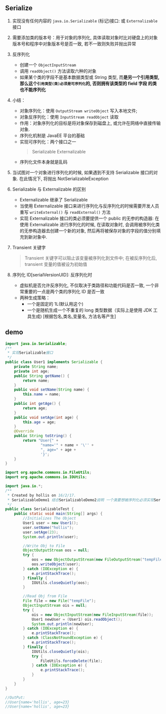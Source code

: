 ## Serialize

1. 实现没有任何内容的 `java.io.Serializable` (标记)接口: 或 `Externalizable` 接口
2. 需要添加类的版本号：用于对象的序列化, 具体读取对象时比对硬盘上的对象版本号和程序中对象版本号是否一致, 若不一致则失败并抛出异常
3. 反序列化

   - 创建一个 `ObjectInputStream`
   - 调用 `readObject()` 方法读取六种的对象
   - 如果某个类的字段不是基本数据类型或 String 类型, 而**是另一个引用类型, 那么这个`引用类型(类)必须是可序列化`的, 否则拥有该类型的 field 字段 的类也不能序列化**

4. 小结：

   - 对象序列化：使用 `OutputStream writeObject` 写入本地文件;
   - 对象反序列化：使用 `InputStream readObject` 读取
   - 作用：对象序列化的目标是将对象保存到磁盘上, 或允许在网络中直接传输对象.
   - 序列化机制是 JavaEE 平台的基础
   - 实现可序列化：两个接口之一
     > Serializable
     > Externalizable
   - 序列化文件本身就是乱码

5. 当试图对一个对象进行序列化的时候, 如果遇到不支持 Serializable 接口的对象. 在此情况下, 将抛出 NotSerializableException

6. Serializable 与 Externalizable 的区别

   - Externalizable 继承了 Serializable
   - 当使用 Externalizable 接口来进行序列化与反序列化的时候需要开发人员重写 `writeExternal()` 与 `readExternal()` 方法
   - 实现 Externalizable 接口的类必须要提供一个 public 的无参的构造器: 在使用 Externalizable 进行序列化的时候, 在读取对象时, 会调用被序列化类的无参构造器去创建一个新的对象, 然后再将被保存对象的字段的值分别填充到新对象中.

7. Transient 关键字

   > Transient 关键字可以阻止该变量被序列化到文件中; 在被反序列化后, transient 变量的值被设为初始值

8. 序列化 ID[serialVersionUID]: 反序列化时

   - 虚拟机是否允许反序列化, 不仅取决于类路径和功能代码是否一致, 一个非常重要的一点是两个类的序列化 ID 是否一致
   - 两种生成策略：
     - 一个是固定的 1L(默认用这个)
     - 一个是随机生成一个不重复的 long 类型数据（实际上是使用 JDK 工具生成) [根据包名,类名,变量名, 方法名等产生]

## demo

```java
import java.io.Serializable;
/**
 * 实现Serializable接口
 */
public class User1 implements Serializable {
    private String name;
    private int age;
    public String getName() {
        return name;
    }
    public void setName(String name) {
        this.name = name;
    }
    public int getAge() {
        return age;
    }
    public void setAge(int age) {
        this.age = age;
    }
    @Override
    public String toString() {
        return "User{" +
                "name='" + name + '\'' +
                ", age=" + age +
                '}';
    }
}

import org.apache.commons.io.FileUtils;
import org.apache.commons.io.IOUtils;

import java.io.*;
/**
 * Created by hollis on 16/2/17.
 * SerializableDemo1 结合SerializableDemo2说明 一个类要想被序列化必须实现Serializable接口
 */
public class SerializableTest {
    public static void main(String[] args) {
        //Initializes The Object
        User1 user = new User1();
        user.setName("hollis");
        user.setAge(23);
        System.out.println(user);

        //Write Obj to File
        ObjectOutputStream oos = null;
        try {
            oos = new ObjectOutputStream(new FileOutputStream("tempFile"));
            oos.writeObject(user);
        } catch (IOException e) {
            e.printStackTrace();
        } finally {
            IOUtils.closeQuietly(oos);
        }

        //Read Obj from File
        File file = new File("tempFile");
        ObjectInputStream ois = null;
        try {
            ois = new ObjectInputStream(new FileInputStream(file));
            User1 newUser = (User1) ois.readObject();
            System.out.println(newUser);
        } catch (IOException e) {
            e.printStackTrace();
        } catch (ClassNotFoundException e) {
            e.printStackTrace();
        } finally {
            IOUtils.closeQuietly(ois);
            try {
                FileUtils.forceDelete(file);
            } catch (IOException e) {
                e.printStackTrace();
            }
        }
    }
}

//OutPut:
//User{name='hollis', age=23}
//User{name='hollis', age=23}
```
